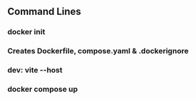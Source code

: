 ## Command Lines

### docker init
### Creates Dockerfile, compose.yaml & .dockerignore

### dev: vite --host
### docker compose up